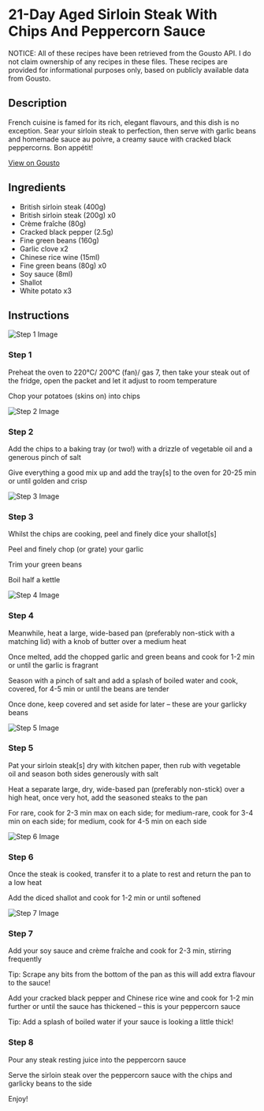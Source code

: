 # 21-Day Aged Sirloin Steak With Chips And Peppercorn Sauce

NOTICE: All of these recipes have been retrieved from the Gousto API. I do not claim ownership of any recipes in these files. These recipes are provided for informational purposes only, based on publicly available data from Gousto.

## Description

French cuisine is famed for its rich, elegant flavours, and this dish is no exception. Sear your sirloin steak to perfection, then serve with garlic beans and homemade sauce au poivre, a creamy sauce with cracked black peppercorns. Bon appétit!

[View on Gousto](https://www.gousto.co.uk/recipes/cookbook/21-day-aged-fillet-steak-chips-creamy-peppercorn-sauce)

## Ingredients

- British sirloin steak (400g)
- British sirloin steak (200g) x0
- Crème fraîche (80g)
- Cracked black pepper (2.5g)
- Fine green beans (160g)
- Garlic clove x2
- Chinese rice wine (15ml)
- Fine green beans (80g) x0
- Soy sauce (8ml)
- Shallot
- White potato x3

## Instructions

![Step 1 Image](https://production-media.gousto.co.uk/cms/recipe-step-image/step-1-1589209984952-x200.jpg)

### Step 1

Preheat the oven to 220°C/ 200°C (fan)/ gas 7, then take your steak out of the fridge, open the packet and let it adjust to room temperature

Chop your potatoes (skins on) into chips

![Step 2 Image](https://production-media.gousto.co.uk/cms/recipe-step-image/step-2-1589209989700-x200.jpg)

### Step 2

Add the chips to a baking tray (or two!) with a drizzle of vegetable oil and a generous pinch of salt

Give everything a good mix up and add the tray[s] to the oven for 20-25 min or until golden and crisp

![Step 3 Image](https://production-media.gousto.co.uk/cms/recipe-step-image/step-3-1589209994701-x200.jpg)

### Step 3

Whilst the chips are cooking, peel and finely dice your shallot[s]

Peel and finely chop (or grate) your garlic

Trim your green beans

Boil half a kettle

![Step 4 Image](https://production-media.gousto.co.uk/cms/recipe-step-image/step-4-1589209999639-x200.jpg)

### Step 4

Meanwhile, heat a large, wide-based pan (preferably non-stick with a matching lid) with a knob of butter over a medium heat

Once melted, add the chopped garlic and green beans and cook for 1-2 min or until the garlic is fragrant

Season with a pinch of salt and add a splash of boiled water and cook, covered, for 4-5 min or until the beans are tender

Once done, keep covered and set aside for later – these are your garlicky beans

![Step 5 Image](https://production-media.gousto.co.uk/cms/recipe-step-image/step-5-1589210005438-x200.jpg)

### Step 5

Pat your sirloin steak[s] dry with kitchen paper, then rub with vegetable oil and season both sides generously with salt

Heat a separate large, dry, wide-based pan (preferably non-stick) over a high heat, once very hot, add the seasoned steaks to the pan

For rare, cook for 2-3 min max on each side; for medium-rare, cook for 3-4 min on each side; for medium, cook for 4-5 min on each side

![Step 6 Image](https://production-media.gousto.co.uk/cms/recipe-step-image/step-6-1589210008783-x200.jpg)

### Step 6

Once the steak is cooked, transfer it to a plate to rest and return the pan to a low heat

Add the diced shallot and cook for 1-2 min or until softened

![Step 7 Image](https://production-media.gousto.co.uk/cms/recipe-step-image/step-7-1589210013732-x200.jpg)

### Step 7

Add your soy sauce and crème fraîche and cook for 2-3 min, stirring frequently

Tip: Scrape any bits from the bottom of the pan as this will add extra flavour to the sauce!

Add your cracked black pepper and Chinese rice wine and cook for 1-2 min further or until the sauce has thickened – this is your peppercorn sauce

Tip: Add a splash of boiled water if your sauce is looking a little thick!

### Step 8

Pour any steak resting juice into the peppercorn sauce

Serve the sirloin steak over the peppercorn sauce with the chips and garlicky beans to the side

Enjoy!

